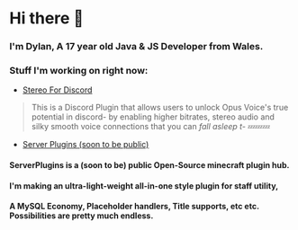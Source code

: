 # Hi there 👋

### I'm Dylan, A 17 year old Java & JS Developer from Wales.

### Stuff I'm working on right now:
- [Stereo For Discord](https://github.com/dylandotjava/stereo-for-discord)
> This is a Discord Plugin that allows users to unlock Opus Voice's true potential in discord-
> by enabling higher bitrates, stereo audio and silky smooth voice connections that you can *fall asleep t-* 💤💤💤

- [Server Plugins (soon to be public)](https://github.com/ServerPlugins)
#### ServerPlugins is a (soon to be) public Open-Source minecraft plugin hub.
#### I'm making an ultra-light-weight all-in-one style plugin for staff utility, 
#### A MySQL Economy, Placeholder handlers, Title supports, etc etc. Possibilities are pretty much endless.
